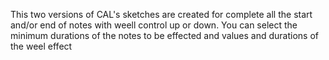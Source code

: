 This two versions of CAL's sketches are created for complete all the start and/or end of notes with weell control up or down. 
You can select the minimum durations of the notes to be effected and values and durations of the weel effect
